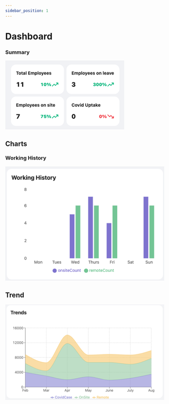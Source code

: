 ```yaml
---
sidebar_position: 1
---
```


# Dashboard

### Summary
![Docusaurus](/img/gui/analytics/analytics-summary.png)

## Charts

### Working History
![Docusaurus](/img/gui/analytics/working-history.png)

## Trend
![Docusaurus](/img/gui/analytics/trend-chart.png)